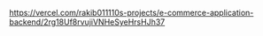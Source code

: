 https://vercel.com/rakib011110s-projects/e-commerce-application-backend/2rg18Uf8rvujiVNHeSyeHrsHJh37
